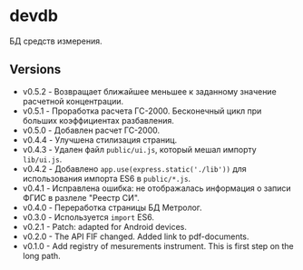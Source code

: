 # devdb

БД средств измерения.

## Versions

* v0.5.2 - Возвращает ближайшее меньшее к заданному значение расчетной концентрации.
* v0.5.1 - Проработка расчета ГС-2000. Бесконечный цикл при больших коэффициентах разбавления.
* v0.5.0 - Добавлен расчет ГС-2000.
* v0.4.4 - Улучшена стилизация страниц.
* v0.4.3 - Удален файл `public/ui.js`, который мешал импорту `lib/ui.js`.
* v0.4.2 - Добавлено `app.use(express.static('./lib'))` для использования импорта ES6 в `public/*.js`.
* v0.4.1 - Исправлена ошибка: не отображалась информация о записи ФГИС в разлеле "Реестр СИ".
* v0.4.0 - Переработка страницы БД Метролог.
* v0.3.0 - Используется `import` ES6.
* v0.2.1 - Patch: adapted for Android devices.
* v0.2.0 - The API FIF changed. Added link to pdf-documents.
* v0.1.0 - Add registry of mesurements instrument. This is first step on the long path.
